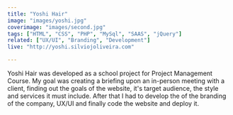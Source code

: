 ```yaml
---
title: "Yoshi Hair"
image: "images/yoshi.jpg"
coverimage: "images/second.jpg"
tags: ["HTML", "CSS", "PHP", "MySql", "SAAS", "jQuery"]
related: ["UX/UI", "Branding", "Development"]
live: "http://yoshi.silviojoliveira.com"

---
```


Yoshi Hair was developed as a school project for Project Management Course. My goal was creating a briefing upon an in-person meeting with a client, finding out the goals of the website, it's target audience, the style and services it must include. After that I had to develop the of the branding of the company, UX/UI and finally code the website and deploy it.
